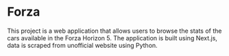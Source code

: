 # Forza

This project is a web application that allows users to browse the stats of the cars available in the Forza Horizon 5. The application is built using Next.js, data is scraped from unofficial website using Python.
